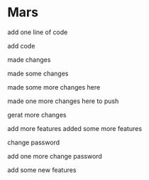 # Mars

add one line of code

add code

made changes

made some changes

made some more changes here

made one more changes here to push

gerat more changes

add more features
added some more features

change password

add one more change password

add some new features
